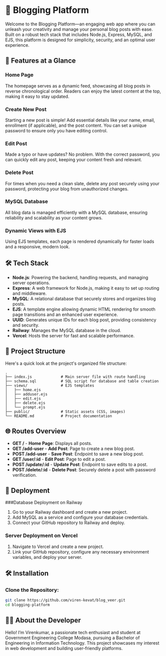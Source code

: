 # 🚀 Blogging Platform

Welcome to the Blogging Platform—an engaging web app where you can unleash your creativity and manage your personal blog posts with ease. Built on a robust tech stack that includes Node.js, Express, MySQL, and EJS, this platform is designed for simplicity, security, and an optimal user experience.

## 📜 Features at a Glance

### Home Page

The homepage serves as a dynamic feed, showcasing all blog posts in reverse chronological order. Readers can enjoy the latest content at the top, making it easy to stay updated.

### Create New Post

Starting a new post is simple! Add essential details like your name, email, enrollment (if applicable), and the post content. You can set a unique password to ensure only you have editing control.

### Edit Post

Made a typo or have updates? No problem. With the correct password, you can quickly edit any post, keeping your content fresh and relevant.

### Delete Post

For times when you need a clean slate, delete any post securely using your password, protecting your blog from unauthorized changes.

### MySQL Database

All blog data is managed efficiently with a MySQL database, ensuring reliability and scalability as your content grows.

### Dynamic Views with EJS

Using EJS templates, each page is rendered dynamically for faster loads and a responsive, modern look.

## 🛠️ Tech Stack

- **Node.js**: Powering the backend, handling requests, and managing server operations.
- **Express**: A web framework for Node.js, making it easy to set up routing and middleware.
- **MySQL**: A relational database that securely stores and organizes blog posts.
- **EJS**: A template engine allowing dynamic HTML rendering for smooth page transitions and an enhanced user experience.
- **UUID**: Generates unique IDs for each blog post, providing consistency and security.
- **Railway**: Manages the MySQL database in the cloud.
- **Vercel**: Hosts the server for fast and scalable performance.


## 📂 Project Structure

Here's a quick look at the project's organized file structure:

```plaintext
.
├── index.js             # Main server file with route handling
├── schema.sql           # SQL script for database and table creation
├── views/               # EJS templates
│   ├── home.ejs
│   ├── adduser.ejs
│   ├── edit.ejs
│   ├── delete.ejs
│   └── prompt.ejs
├── public/              # Static assets (CSS, images)
└── README.md            # Project documentation
```

## 🌐 Routes Overview

- **GET /** - **Home Page**: Displays all posts.
- **GET /add-user** - **Add Post**: Page to create a new blog post.
- **POST /add-user** - **Save Post**: Endpoint to save a new blog post.
- **GET /user/:id** - **Edit Post**: Page to edit a post.
- **POST /update/:id** - **Update Post**: Endpoint to save edits to a post.
- **POST /delete/:id** - **Delete Post**: Securely delete a post with password verification.

## 🚀 Deployment 
###Database Deployment on Railway
1. Go to your Railway dashboard and create a new project.
2. Add MySQL as a service and configure your database credentials.
3. Connect your GitHub repository to Railway and deploy.

### Server Deployment on Vercel
1. Navigate to Vercel and create a new project.
2. Link your GitHub repository, configure any necessary environment variables, and deploy your server.

## 🛠 Installation

### Clone the Repository:

```bash
git clone https://github.com/viren-kevat/blog_veer.git
cd blogging-platform
```

## 👩‍💻 About the Developer

Hello! I’m Virenkumar, a passionate tech enthusiast and student at Government Engineering College Modasa, pursuing a Bachelor of Engineering in Information Technology. This project showcases my interest in web development and building user-friendly platforms.
